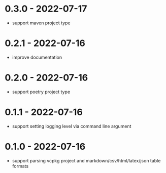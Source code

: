 # 0.3.0 - 2022-07-17
* support maven project type
# 0.2.1 - 2022-07-16
* improve documentation
# 0.2.0 - 2022-07-16
* support poetry project type
# 0.1.1 - 2022-07-16
* support setting logging level via command line argument
# 0.1.0 - 2022-07-16
* support parsing vcpkg project and markdown/csv/html/latex/json table formats
